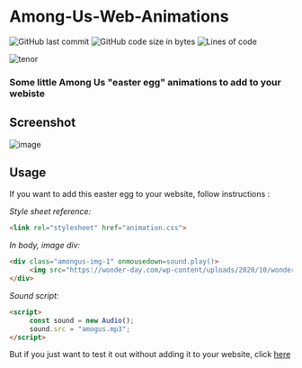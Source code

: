 # Among-Us-Web-Animations

![GitHub last commit](https://img.shields.io/github/last-commit/alexandreaero/Among-Us-Web-Animations)
![GitHub code size in bytes](https://img.shields.io/github/languages/code-size/alexandreaero/Among-Us-Web-Animations)
![Lines of code](https://img.shields.io/tokei/lines/github/alexandreaero/Among-Us-Web-Animations)

![tenor](https://user-images.githubusercontent.com/66020831/114184307-fa3c1700-9944-11eb-9d0f-2dfa4d5317df.gif)

### Some little Among Us "easter egg" animations to add to your webiste

## Screenshot 
![image](https://user-images.githubusercontent.com/66020831/113479556-1563de00-9490-11eb-92fe-ac680ecac059.png)

## Usage
If you want to add this easter egg to your website, follow instructions :

*Style sheet reference:*
```html
<link rel="stylesheet" href="animation.css">
```  

*In body, image div:*  
```html
<div class="amongus-img-1" onmousedown=sound.play()>
     <img src="https://wonder-day.com/wp-content/uploads/2020/10/wonder-day-among-us-21.png" width="250" height="250"> 
</div>
```        

*Sound script:*
```html
<script>
     const sound = new Audio();
     sound.src = "amogus.mp3";
</script>
```

But if you just want to test it out without adding it to your website, click [here](https://amogus.tiiny.site/)
